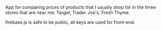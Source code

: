 App for comparing prices of products that I usually shop for in the three stores that are near me: Target, Trader Joe's, Fresh Thyme.

firebase.js is safe to be public, all keys are used for front-end.